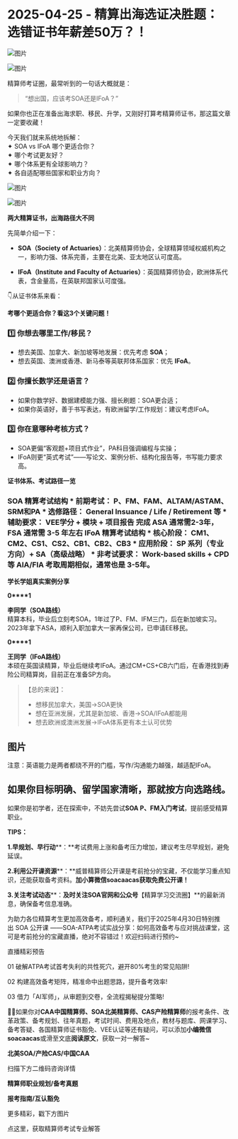 # 2025-04-25 - 精算出海选证决胜题：选错证书年薪差50万？！

![图片](https://mmbiz.qpic.cn/mmbiz_jpg/mK3FpI9af4kg4PH3You8v1p2s4zAl35ZxNnxg0MdNmVTvH2IJcatox7FnBcNAnYE4JN8ZPBDeK1yLvRwqaptmA/640?wx_fmt=jpeg&wxfrom=5&wx_lazy=1&wx_co=1&tp=webp)

![图片](https://mmbiz.qpic.cn/sz_mmbiz_gif/mK3FpI9af4nSfVwvozd64cQ7rcicg9NY7aDpmlQHeubb1vZMYf0AYBKd0R4BYEutuL8zyMe4NKXjT1d6SMzlM4g/640?wx_fmt=gif&from=appmsg&wxfrom=5&wx_lazy=1&wx_co=1&tp=webp)

精算师考证圈，最常听到的一句话大概就是：

> “想出国，应该考SOA还是IFoA？”

如果你也正在准备出海求职、移民、升学，又刚好打算考精算师证书，那这篇文章一定要收藏！

今天我们就来系统地拆解：  
✦ SOA vs IFoA 哪个更适合你？  
✦ 哪个考试更友好？  
✦ 哪个体系更有全球影响力？  
✦ 各自适配哪些国家和职业方向？

![图片](https://mmbiz.qpic.cn/sz_mmbiz_gif/mK3FpI9af4mUeGqNicFeGt5uhvibl7oY8gpkBAOuqScPQQYjSJT7NcY5eEmCv5UKDv5KRicyLib2V2ECUiagEp9Qdvw/640?wx_fmt=gif&tp=webp&wxfrom=5&wx_lazy=1)

![图片](https://mmbiz.qpic.cn/sz_mmbiz_png/mK3FpI9af4lFtRU2Ap7wsYQpWOYBreBfussWhqBTZFiaEFW7dGppkEOcJRqXH4pLxfSAS4QearvDic5QJuCTTFuA/640?wx_fmt=png&from=appmsg&tp=webp&wxfrom=5&wx_lazy=1)

**两大精算证书，出海路径大不同**

先简单介绍一下：

* **SOA（Society of Actuaries）**：北美精算师协会，全球精算领域权威机构之一，影响力强、体系完善，主要在北美、亚太地区认可度高。

* **IFoA（Institute and Faculty of Actuaries）**：英国精算师协会，欧洲体系代表，含金量高，在英联邦国家认可度强。

👇从证书体系来看：



**考哪个更适合你？看这3个关键问题！**

### 1️⃣ 你想去哪里工作/移民？

* 想去美国、加拿大、新加坡等地发展：优先考虑 **SOA**；
* 想去英国、澳洲或香港、新马泰等英联邦体系国家：优先 **IFoA**。

### 2️⃣ 你擅长数学还是语言？

* 如果你数学好、数据建模能力强、擅长刷题：SOA更合适；
* 如果你英语好，善于书写表达，有欧洲留学/工作规划：建议考虑IFoA。

### 3️⃣ 你在意哪种考核方式？

* SOA更偏“客观题+项目式作业”，PA科目强调编程与实操；
* IFoA则更“英式考试”——写论文、案例分析、结构化报告等，书写能力要求高。


**证书体系、考试路径一览**

### **SOA 精算考试结构** * 前期考试： P、FM、FAM、ALTAM/ASTAM、SRM和PA * 选修路径： General Insuance / Life / Retirement 等 * 辅助要求： VEE学分 + 模块 + 项目报告 **完成 ASA 通常需2-3年，FSA 通常需 3-5 年左右** **IFoA 精算考试结构** * 核心阶段： CM1、CM2、CS1、CS2、CB1、CB2、CB3 * 应用阶段： SP 系列（专业方向）+ SA（高级战略） * 非考试要求： Work-based skills + CPD 等 **AIA/FIA 考取周期相似，通常也是 3-5年。**



**学长学姐真实案例分享**

**0****1**

**李同学（SOA路线）**  
精算本科，毕业后立刻考SOA，1年过了P、FM、IFM三门，后在新加坡实习。2023年拿下ASA，顺利入职加拿大一家再保公司，已申请EE移民。

**0****1**

**王同学（IFoA路线）**  
本硕在英国读精算，毕业后继续考IFoA。通过CM+CS+CB六门后，在香港找到寿险公司精算岗，目前正在准备SP方向。

> 【总的来说】：
>
> * 想移民加拿大，美国→SOA更快
> * 想在亚洲发展，尤其是新加坡、香港→SOA/IFoA都能用
> * 想去欧洲或澳洲发展→IFoA体系更有本土认可优势

## 图片

注意：英语能力是两者都绕不开的门槛，写作/沟通能力越强，越适配IFoA。

## 如果你目标明确、留学国家清晰，那就按方向选路线。

如果你是初学者，还在探索中，不妨先尝试**SOA P、FM入门考试**，提前感受精算职业。

**TIPS：**

**1.早规划、早行动****：**考试费用上涨和备考压力增加，建议考生尽早规划，避免延误。

**2.利用公开课资源****：**威普精算师公开课是考前抢分的宝藏，不仅能学习重点知识，还能获取备考资料。**加小算微信soacaacas获取免费公开课！**

**3.关注考试动态****：**及时关注SOA官网和公众号**【精算学习交流圈】**的最新消息，确保备考信息准确。

为助力各位精算考生更加高效备考，顺利通关，我们于2025年4月30日特别推出 SOA 公开课 ——SOA-ATPA考试实战分享：如何高效备考与应对挑战课堂，这可是考前抢分的宝藏直播，绝对不容错过！欢迎扫码进行预约~

直播精彩预告

01 破解ATPA考试首考失利的共性死穴，避开80%考生的常见陷阱!

02 构建高效备考矩阵，精准命中出题思路，提升备考效率!

03 借力「AI军师」，从审题到交卷，全流程揭秘提分策略!


**💁‍♀️**如果你对**CAA中国精算师、SOA北美精算师、CAS产险精算师**的报考条件、改革政策、备考规划、往年真题，考试时间、费用及地点，教材与题库、网课学习、备考答疑、各国精算师证书豁免、VEE认证等还有疑问，可以添加**小编微信soacaacas**或滑至文底**阅读原文**，获取一对一解答~

**北美SOA/产险CAS/中国CAA**

扫描下方二维码咨询详情


**精算师职业规划/备考真题**

**报考指南/互认豁免**

更多精彩，戳下方图片


[](http://mp.weixin.qq.com/s?__biz=Mzg5ODgxNDE0NQ==&mid=2247499489&idx=1&sn=28bc71f9486a17b4e2a1e8576252b8af&chksm=c05e674ff729ee59dc54a8f5e5fdeacd3fa24632cb9fea93f694e23708dddce948576251acd3&scene=21#wechat_redirect)

[](https://mp.weixin.qq.com/s?__biz=Mzg5ODgxNDE0NQ==&mid=2247502677&idx=1&sn=cefd4f3389b590c0a600846f1feb99d4&scene=21#wechat_redirect)

[](http://mp.weixin.qq.com/s?__biz=Mzg5ODgxNDE0NQ==&mid=2247499760&idx=1&sn=16dd1f8015b2fdf0d3f5c47ddf2fcace&chksm=c05e665ef729ef4854ae8257ec868b9532dcfb6820e0234ab54e19cc8c68e8eb7ecffbcb5525&scene=21#wechat_redirect)

[](https://mp.weixin.qq.com/s?__biz=Mzg5ODgxNDE0NQ==&mid=2247499760&idx=1&sn=16dd1f8015b2fdf0d3f5c47ddf2fcace&scene=21#wechat_redirect)




点这里，获取精算师考试专业解答